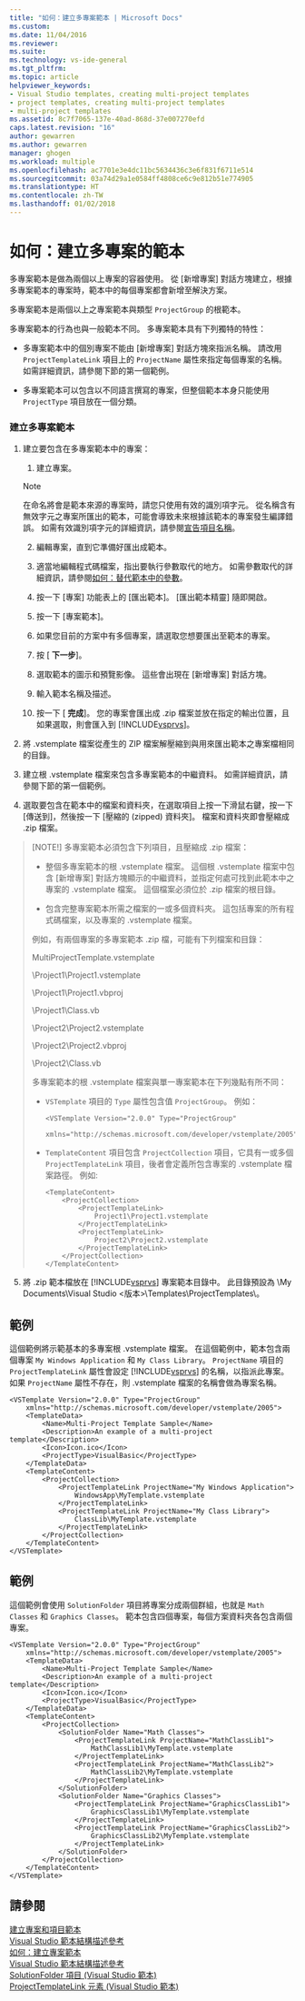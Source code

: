```yaml
---
title: "如何：建立多專案範本 | Microsoft Docs"
ms.custom: 
ms.date: 11/04/2016
ms.reviewer: 
ms.suite: 
ms.technology: vs-ide-general
ms.tgt_pltfrm: 
ms.topic: article
helpviewer_keywords:
- Visual Studio templates, creating multi-project templates
- project templates, creating multi-project templates
- multi-project templates
ms.assetid: 8c7f7065-137e-40ad-868d-37e007270efd
caps.latest.revision: "16"
author: gewarren
ms.author: gewarren
manager: ghogen
ms.workload: multiple
ms.openlocfilehash: ac7701e3e4dc11bc5634436c3e6f831f6711e514
ms.sourcegitcommit: 03a74d29a1e0584ff4808ce6c9e812b51e774905
ms.translationtype: HT
ms.contentlocale: zh-TW
ms.lasthandoff: 01/02/2018
---
```

# <a name="how-to-create-multi-project-templates"></a>如何：建立多專案的範本
多專案範本是做為兩個以上專案的容器使用。 從 [新增專案] 對話方塊建立，根據多專案範本的專案時，範本中的每個專案都會新增至解決方案。  

 多專案範本是兩個以上之專案範本與類型 `ProjectGroup` 的根範本。

 多專案範本的行為也與一般範本不同。 多專案範本具有下列獨特的特性：  
  
-   多專案範本中的個別專案不能由 [新增專案] 對話方塊來指派名稱。 請改用 `ProjectTemplateLink` 項目上的 `ProjectName` 屬性來指定每個專案的名稱。 如需詳細資訊，請參閱下節的第一個範例。  
  
-   多專案範本可以包含以不同語言撰寫的專案，但整個範本本身只能使用 `ProjectType` 項目放在一個分類。  
  
### <a name="to-create-a-multi-project-template"></a>建立多專案範本  
  
1.  建立要包含在多專案範本中的專案：
    1.  建立專案。  
  
    > [!NOTE]
    >  在命名將會是範本來源的專案時，請您只使用有效的識別項字元。 從名稱含有無效字元之專案所匯出的範本，可能會導致未來根據該範本的專案發生編譯錯誤。 如需有效識別項字元的詳細資訊，請參閱[宣告項目名稱](/dotnet/visual-basic/programming-guide/language-features/declared-elements/declared-element-names)。  
  
    2.  編輯專案，直到它準備好匯出成範本。  
  
    3.  適當地編輯程式碼檔案，指出要執行參數取代的地方。 如需參數取代的詳細資訊，請參閱[如何：替代範本中的參數](../ide/how-to-substitute-parameters-in-a-template.md)。  
  
    4.  按一下 [專案] 功能表上的 [匯出範本]。 [匯出範本精靈] 隨即開啟。  
  
    5.  按一下 [專案範本]。  
  
    6.  如果您目前的方案中有多個專案，請選取您想要匯出至範本的專案。  
  
    7.  按 [ **下一步**]。  
  
    8.  選取範本的圖示和預覽影像。 這些會出現在 [新增專案] 對話方塊。  
  
    9. 輸入範本名稱及描述。  
  
    10. 按一下 [ **完成**]。 您的專案會匯出成 .zip 檔案並放在指定的輸出位置，且如果選取，則會匯入到 [!INCLUDE[vsprvs](../code-quality/includes/vsprvs_md.md)]。  
  
2.  將 .vstemplate 檔案從產生的 ZIP 檔案解壓縮到與用來匯出範本之專案檔相同的目錄。

3.  建立根 .vstemplate 檔案來包含多專案範本的中繼資料。 如需詳細資訊，請參閱下節的第一個範例。  
  
4.  選取要包含在範本中的檔案和資料夾，在選取項目上按一下滑鼠右鍵，按一下 [傳送到]，然後按一下 [壓縮的 (zipped) 資料夾]。 檔案和資料夾即會壓縮成 .zip 檔案。  
  
> [NOTE!] 多專案範本必須包含下列項目，且壓縮成 .zip 檔案：  
>   
> -   整個多專案範本的根 .vstemplate 檔案。 這個根 .vstemplate 檔案中包含 [新增專案] 對話方塊顯示的中繼資料，並指定何處可找到此範本中之專案的 .vstemplate 檔案。 這個檔案必須位於 .zip 檔案的根目錄。  
>   
> -   包含完整專案範本所需之檔案的一或多個資料夾。 這包括專案的所有程式碼檔案，以及專案的 .vstemplate 檔案。  
>   
> 例如，有兩個專案的多專案範本 .zip 檔，可能有下列檔案和目錄：  
>   
>  MultiProjectTemplate.vstemplate  
>   
>  \Project1\Project1.vstemplate  
>   
>  \Project1\Project1.vbproj  
>   
>  \Project1\Class.vb  
>   
>  \Project2\Project2.vstemplate  
>   
>  \Project2\Project2.vbproj  
>   
>  \Project2\Class.vb  
>   
>  多專案範本的根 .vstemplate 檔案與單一專案範本在下列幾點有所不同：  
>   
> -   `VSTemplate` 項目的 `Type` 屬性包含值 `ProjectGroup`。 例如：  
>   
>     ```  
>     <VSTemplate Version="2.0.0" Type="ProjectGroup"  
>         xmlns="http://schemas.microsoft.com/developer/vstemplate/2005">  
>     ```  
>   
> -   `TemplateContent` 項目包含 `ProjectCollection` 項目，它具有一或多個 `ProjectTemplateLink` 項目，後者會定義所包含專案的 .vstemplate 檔案路徑。 例如:   
>   
>     ```  
>     <TemplateContent>  
>         <ProjectCollection>  
>             <ProjectTemplateLink>  
>                 Project1\Project1.vstemplate  
>             </ProjectTemplateLink>  
>             <ProjectTemplateLink>  
>                 Project2\Project2.vstemplate  
>             </ProjectTemplateLink>  
>         </ProjectCollection>  
>     </TemplateContent>  
>     ```  
>   
  
5.  將 .zip 範本檔放在 [!INCLUDE[vsprvs](../code-quality/includes/vsprvs_md.md)] 專案範本目錄中。 此目錄預設為 \My Documents\Visual Studio <版本>\Templates\ProjectTemplates\\。  
  
## <a name="example"></a>範例  
 這個範例將示範基本的多專案根 .vstemplate 檔案。 在這個範例中，範本包含兩個專案 `My Windows Application` 和 `My Class Library`。 `ProjectName` 項目的 `ProjectTemplateLink` 屬性會設定 [!INCLUDE[vsprvs](../code-quality/includes/vsprvs_md.md)] 的名稱，以指派此專案。 如果 `ProjectName` 屬性不存在，則 .vstemplate 檔案的名稱會做為專案名稱。  
  
```  
<VSTemplate Version="2.0.0" Type="ProjectGroup"  
    xmlns="http://schemas.microsoft.com/developer/vstemplate/2005">  
    <TemplateData>  
        <Name>Multi-Project Template Sample</Name>  
        <Description>An example of a multi-project template</Description>  
        <Icon>Icon.ico</Icon>  
        <ProjectType>VisualBasic</ProjectType>  
    </TemplateData>  
    <TemplateContent>  
        <ProjectCollection>  
            <ProjectTemplateLink ProjectName="My Windows Application">  
                WindowsApp\MyTemplate.vstemplate  
            </ProjectTemplateLink>  
            <ProjectTemplateLink ProjectName="My Class Library">  
                ClassLib\MyTemplate.vstemplate  
            </ProjectTemplateLink>  
        </ProjectCollection>  
    </TemplateContent>  
</VSTemplate>  
```  
  
## <a name="example"></a>範例  
 這個範例會使用 `SolutionFolder` 項目將專案分成兩個群組，也就是 `Math Classes` 和 `Graphics Classes`。 範本包含四個專案，每個方案資料夾各包含兩個專案。  
  
```  
<VSTemplate Version="2.0.0" Type="ProjectGroup"  
    xmlns="http://schemas.microsoft.com/developer/vstemplate/2005">  
    <TemplateData>  
        <Name>Multi-Project Template Sample</Name>  
        <Description>An example of a multi-project template</Description>  
        <Icon>Icon.ico</Icon>  
        <ProjectType>VisualBasic</ProjectType>  
    </TemplateData>  
    <TemplateContent>  
        <ProjectCollection>  
            <SolutionFolder Name="Math Classes">  
                <ProjectTemplateLink ProjectName="MathClassLib1">  
                    MathClassLib1\MyTemplate.vstemplate  
                </ProjectTemplateLink>  
                <ProjectTemplateLink ProjectName="MathClassLib2">  
                    MathClassLib2\MyTemplate.vstemplate  
                </ProjectTemplateLink>  
            </SolutionFolder>  
            <SolutionFolder Name="Graphics Classes">  
                <ProjectTemplateLink ProjectName="GraphicsClassLib1">  
                    GraphicsClassLib1\MyTemplate.vstemplate  
                </ProjectTemplateLink>  
                <ProjectTemplateLink ProjectName="GraphicsClassLib2">  
                    GraphicsClassLib2\MyTemplate.vstemplate  
                </ProjectTemplateLink>  
            </SolutionFolder>  
        </ProjectCollection>  
    </TemplateContent>  
</VSTemplate>  
```  
  
## <a name="see-also"></a>請參閱  
 [建立專案和項目範本](../ide/creating-project-and-item-templates.md)   
 [Visual Studio 範本結構描述參考](../extensibility/visual-studio-template-schema-reference.md)   
 [如何：建立專案範本](../ide/how-to-create-project-templates.md)   
 [Visual Studio 範本結構描述參考](../extensibility/visual-studio-template-schema-reference.md)   
 [SolutionFolder 項目 (Visual Studio 範本)](../extensibility/solutionfolder-element-visual-studio-templates.md)   
 [ProjectTemplateLink 元素 (Visual Studio 範本)](../extensibility/projecttemplatelink-element-visual-studio-templates.md)
